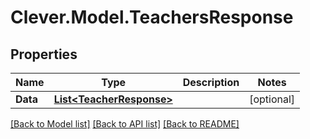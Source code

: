 # Clever.Model.TeachersResponse
## Properties

Name | Type | Description | Notes
------------ | ------------- | ------------- | -------------
**Data** | [**List&lt;TeacherResponse&gt;**](TeacherResponse.md) |  | [optional] 

[[Back to Model list]](../README.md#documentation-for-models) [[Back to API list]](../README.md#documentation-for-api-endpoints) [[Back to README]](../README.md)

